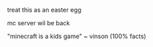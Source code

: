 treat this as an easter egg

mc server wil be back

"minecraft is a kids game" ~ vinson (100% facts)
